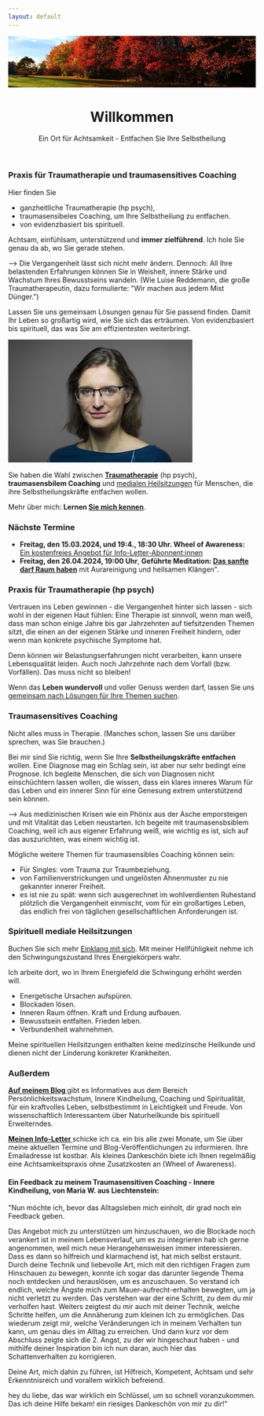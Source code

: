 ```yaml
---
layout: default
---
```

<img src="assets/images/blog-banner-herbst-wald.png" alt="" style="max-width:100%"/>


<header>
	<h1>Willkommen</h1>
	<p>Ein Ort für Achtsamkeit - Entfachen Sie Ihre Selbstheilung</p>
</header>


### Praxis für Traumatherapie und traumasensitives Coaching 
Hier finden Sie 
- ganzheitliche Traumatherapie (hp psych),
- traumasensibeles Coaching, um Ihre Selbstheilung zu entfachen.
- von evidenzbasiert bis spirituell.

Achtsam, einfühlsam, unterstützend und **immer zielführend**. Ich hole Sie genau da ab, wo Sie gerade stehen.  

--> Die Vergangenheit lässt sich nicht mehr ändern. Dennoch: All Ihre belastenden Erfahrungen können Sie in Weisheit, innere Stärke und Wachstum Ihres Bewusstseins wandeln. (Wie Luise Reddemann, die große Traumatherapeutin, dazu formulierte: "Wir machen aus jedem Mist Dünger.")

Lassen Sie uns gemeinsam Lösungen genau für Sie passend finden. Damit Ihr Leben so großartig wird, wie Sie sich das erträumen. Von evidenzbasiert bis spirituell, das was Sie am effizientesten weiterbringt. 

![Jaymaleh](/assets/about-Portrait2.jpg)

Sie haben die Wahl zwischen **[Traumatherapie](/2023/02/09/Traumatherapie-in-Berlin.html)** (hp psych), **traumasensbilem Coaching** und [medialen Heilsitzungen](/2024/02/23/mediales-Coaching.html) für Menschen, die ihre Selbstheilungskräfte entfachen wollen.  

Mehr über mich: <strong>Lernen <a href="/about/">Sie mich kennen</a></strong>.

### Nächste Termine
- **Freitag, den 15.03.2024, und 19:4., 18:30 Uhr. Wheel of Awareness:** [Ein kostenfreies Angebot für Info-Letter-Abonnent:innen](/2021/04/21/Landingspage-Newsletteranmeldung.html)
- **Freitag, den 26.04.2024, 19:00 Uhr**, **Geführte Meditation: [Das sanfte darf Raum haben](/2023/02/10/Gruppenabende-Meditationsreisen)** mit Aurareinigung und heilsamen Klängen". 

### Praxis für Traumatherapie (hp psych)
Vertrauen ins Leben gewinnen - die Vergangenheit hinter sich lassen - sich wohl in der eigenen Haut fühlen: Eine Therapie ist sinnvoll, wenn man weiß, dass man schon einige Jahre bis gar Jahrzehnten auf tiefsitzenden Themen sitzt, die einen an der eigenen Stärke und inneren Freiheit hindern, oder wenn man konkrete psychische Symptome hat. 

Denn können wir Belastungserfahrungen nicht verarbeiten, kann unsere Lebensqualität leiden. Auch noch Jahrzehnte nach dem Vorfall (bzw. Vorfällen). Das muss nicht so bleiben! 

Wenn das **Leben wundervoll** und voller Genuss werden darf, lassen Sie uns [gemeinsam nach Lösungen für Ihre Themen suchen](/2023/02/09/Traumatherapie-in-Berlin.html). 

### Traumasensitives Coaching
Nicht alles muss in Therapie. (Manches schon, lassen Sie uns darüber sprechen, was Sie brauchen.)

Bei mir sind Sie richtig, wenn Sie Ihre **Selbstheilungskräfte entfachen** wollen. Eine Diagnose mag ein Schlag sein, ist aber nur sehr bedingt eine Prognose. Ich begleite Menschen, die sich von Diagnosen nicht einschüchtern lassen wollen, die wissen, dass ein klares inneres Warum für das Leben und ein innerer Sinn für eine Genesung extrem unterstützend sein können. 

--> Aus medizinischen Krisen wie ein Phönix aus der Asche emporsteigen und mit Vitalität das Leben neustarten. Ich begeite mit traumasensbsiblem Coaching, weil ich aus eigener Erfahrung weiß, wie wichtig es ist, sich auf das auszurichten, was einem wichtig ist. 

Mögliche weitere Themen für traumasensibles Coaching können sein: 
- Für Singles: vom Trauma zur Traumbeziehung.
- von Familienverstrickungen und ungelösten Ahnenmuster zu nie gekannter innerer Freiheit.
- es ist nie zu spät: wenn sich ausgerechnet im wohlverdienten Ruhestand plötzlich die Vergangenheit einmischt, vom für ein großartiges Leben, das endlich frei von täglichen gesellschaftlichen Anforderungen ist. 

### Spirituell mediale Heilsitzungen
Buchen Sie sich mehr [Einklang mit sich](/2024/02/23/mediales-Coaching.html). Mit meiner Hellfühligkeit nehme ich den Schwingungszustand Ihres Energiekörpers wahr. 

Ich arbeite dort, wo in Ihrem Energiefeld die Schwingung erhöht werden will. 

- Energetische Ursachen aufspüren.
- Blockaden lösen.
- Inneren Raum öffnen. Kraft und Erdung aufbauen.
- Bewusstsein entfalten. Frieden leben. 
- Verbundenheit wahrnehmen.
  
Meine spirituellen Heilsitzungen enthalten keine medizinsche Heilkunde und dienen nicht der Linderung konkreter Krankheiten.  


### Außerdem
 <p><strong><a href="/blog.html">Auf meinem Blog </a></strong> gibt es Informatives aus dem Bereich Persönlichkeitswachstum, Innere Kindheilung, Coaching und Spiritualität, für ein kraftvolles Leben, selbstbestimmt in Leichtigkeit und Freude. Von wissenschaftlich Interessantem über Naturheilkunde bis spirituell Erweiterndes.
	</p>
	

<p><strong><a href="/2021/04/21/Landingspage-Newsletteranmeldung.html"> Meinen Info-Letter </a></strong>  schicke ich ca. ein bis alle zwei Monate, um Sie über meine aktuellen Termine und Blog-Veröffentlichungen zu informieren. Ihre Emailadresse ist kostbar. Als kleines Dankeschön biete ich Ihnen regelmäßig eine Achtsamkeitspraxis ohne Zusatzkosten an (Wheel of Awareness). </p>
	
<p>
<h4>Ein Feedback zu meinem Traumasensitiven Coaching - Innere Kindheilung, von Maria W. aus Liechtenstein: </h4>

<p>"Nun möchte ich, bevor das Alltagsleben mich einholt, dir grad noch ein
Feedback geben.</p> 

<p>Das Angebot mich zu unterstützen um hinzuschauen, wo die
Blockade noch verankert ist in meinem Lebensverlauf, um es zu integrieren
hab ich gerne angenommen, weil mich neue Herangehensweisen immer
interessieren. Dass es dann so hilfreich und klarmachend ist, hat mich
selbst erstaunt. Durch deine Technik und liebevolle Art, mich mit den
richtigen Fragen zum Hinschauen zu bewegen, konnte ich sogar das darunter
liegende Thema noch entdecken und herauslösen, um es anzuschauen. So
verstand ich endlich, welche Ängste mich zum Mauer-aufrecht-erhalten
bewegten, um ja nicht verletzt zu werden. Das verstehen war der eine
Schritt, zu dem du mir verholfen hast. Weiters zeigtest du mir auch mit
deiner Technik, welche Schritte helfen, um die Annäherung zum kleinen Ich
zu ermöglichen. Das wiederum zeigt mir, welche Veränderungen ich in
meinem Verhalten tun kann, um genau dies im Alltag zu erreichen. Und dann
kurz vor dem Abschluss zeigte sich die 2. Angst, zu der wir hingeschaut
haben - und mithilfe deiner Inspiration bin ich nun daran, auch hier das
Schattenverhalten zu korrigieren.</p> 

<p>Deine Art, mich dahin zu führen, ist Hilfreich, Kompetent, Achtsam und
sehr Erkenntnisreich und vorallem wirklich befreiend.</p> 

<p>hey du liebe, das war wirklich ein Schlüssel, um so schnell
voranzukommen. Das ich deine Hilfe bekam! ein riesiges Dankeschön von
mir zu dir!"</p> 

